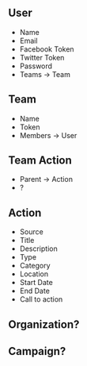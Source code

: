 ## User

- Name
- Email
- Facebook Token
- Twitter Token
- Password
- Teams -> Team

## Team

- Name
- Token
- Members -> User

## Team Action

- Parent -> Action
- ?

## Action

- Source
- Title
- Description
- Type
- Category
- Location
- Start Date
- End Date
- Call to action

## Organization?

## Campaign?
